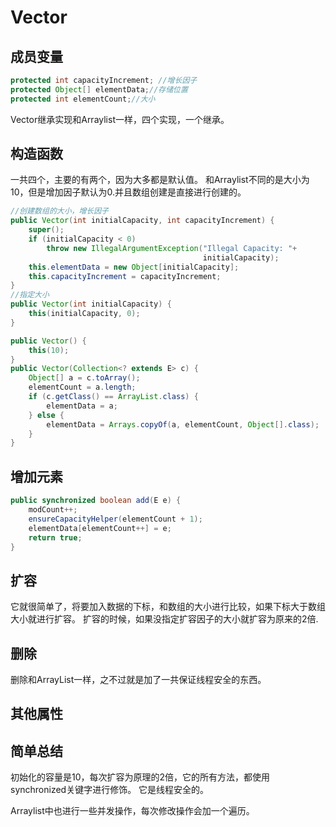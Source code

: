 # Vector

## 成员变量
```java
protected int capacityIncrement; //增长因子
protected Object[] elementData;//存储位置
protected int elementCount;//大小
```

Vector继承实现和Arraylist一样，四个实现，一个继承。

## 构造函数

一共四个，主要的有两个，因为大多都是默认值。
和Arraylist不同的是大小为10，但是增加因子默认为0.并且数组创建是直接进行创建的。

```java
//创建数组的大小，增长因子
public Vector(int initialCapacity, int capacityIncrement) {
    super();
    if (initialCapacity < 0)
        throw new IllegalArgumentException("Illegal Capacity: "+
                                           initialCapacity);
    this.elementData = new Object[initialCapacity];
    this.capacityIncrement = capacityIncrement;
}
//指定大小
public Vector(int initialCapacity) {
    this(initialCapacity, 0);
}

public Vector() {
    this(10);
}
public Vector(Collection<? extends E> c) {
    Object[] a = c.toArray();
    elementCount = a.length;
    if (c.getClass() == ArrayList.class) {
        elementData = a;
    } else {
        elementData = Arrays.copyOf(a, elementCount, Object[].class);
    }
}
```

## 增加元素

```java
public synchronized boolean add(E e) {
    modCount++;
    ensureCapacityHelper(elementCount + 1);
    elementData[elementCount++] = e;
    return true;
}
```

## 扩容

它就很简单了，将要加入数据的下标，和数组的大小进行比较，如果下标大于数组大小就进行扩容。
扩容的时候，如果没指定扩容因子的大小就扩容为原来的2倍.

## 删除

删除和ArrayList一样，之不过就是加了一共保证线程安全的东西。


## 其他属性

## 简单总结

初始化的容量是10，每次扩容为原理的2倍，它的所有方法，都使用synchronized关键字进行修饰。
它是线程安全的。

Arraylist中也进行一些并发操作，每次修改操作会加一个遍历。

